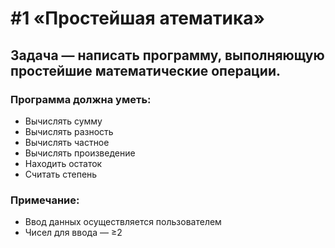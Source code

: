 # #1 «Простейшая атематика»

## Задача — написать программу, выполняющую простейшие математические операции.

### Программа должна уметь:

- Вычислять сумму
- Вычислять разность
- Вычислять частное
- Вычислять произведение
- Находить остаток
- Считать степень

### Примечание:

- Ввод данных осуществляется пользователем
- Чисел для ввода — ≥2

